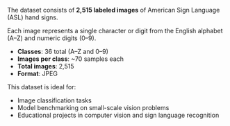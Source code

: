 The dataset consists of **2,515 labeled images** of American Sign Language (ASL) hand signs. 

Each image represents a single character or digit from the English alphabet (A–Z) and numeric digits (0–9).

- **Classes**: 36 total (A–Z and 0–9)
- **Images per class**: ~70 samples each
- **Total images**: 2,515
- **Format**: JPEG

This dataset is ideal for:
- Image classification tasks
- Model benchmarking on small-scale vision problems
- Educational projects in computer vision and sign language recognition
